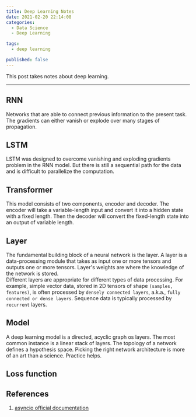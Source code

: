 ```yaml
---
title: Deep Learning Notes 
date: 2021-02-20 22:14:08
categories:
  - Data Science
  - Deep Learning

tags:
  - deep learning

published: false
---
```


This post takes notes about deep learning.

---

## RNN

Networks that are able to connect previous information to the present task. The gradients can either vanish or explode over many stages of propagation. 

## LSTM

LSTM was designed to overcome vanishing and exploding gradients problem in the RNN model. But there is still a sequential path for the data and is difficult to parallelize the computation. 

## Transformer

This model consists of two components, encoder and decoder. The encoder will take a variable-length input and convert it into a hidden state with a fixed length. Then the decoder will convert the fixed-length state into an output of variable length. 

## Layer

The fundamental building block of a neural network is the layer. A layer is a data-processing module that takes as input one or more tensors and outputs one or more tensors. Layer's weights are where the knowledge of the network is stored.  
Different layers are appropriate for different types of data processing. For example, simple vector data, stored in 2D tensors of shape `(samples, features)`, is often processed by `densely connected layers`, a.k.a., `fully connected or dense layers`. Sequence data is typically processed by `recurrent` layers. 

## Model

A deep learning model is a directed, acyclic graph os layers. The most common instance is a linear stack of layers. The topology of a network defines a hypothesis space. Picking the right network architecture is more of an art than a science. Practice helps. 

## Loss function 




## References

1. [asyncio official documentation](https://docs.python.org/3/library/asyncio.html)